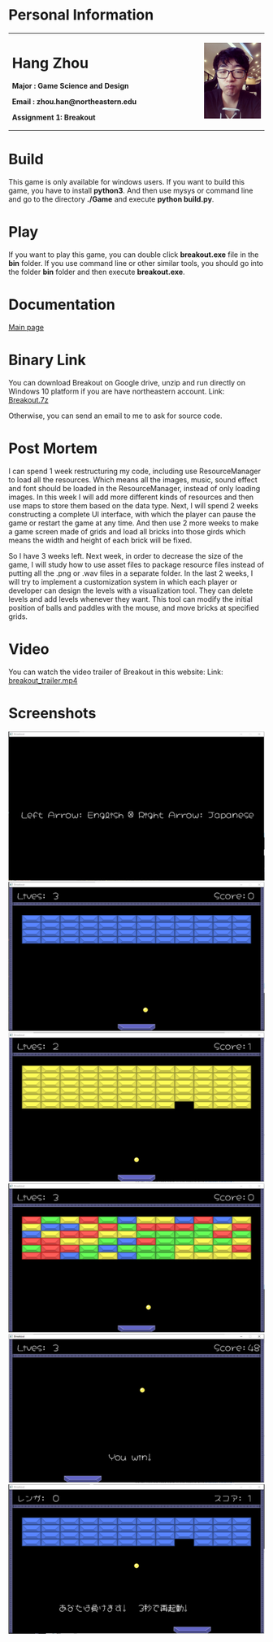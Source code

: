 # Personal Information


<table border="0">
  <tr>
    <td width="75%">
      <h1>Hang Zhou</h1>
      <p><b>Major : Game Science and Design</b></p>
      <p><b>Email : zhou.han@northeastern.edu</b></p>
      <p><b>Assignment 1: Breakout</b></p>
    </td>
     <td width="25%">
      <img src="hangzhou.jpg" width="100%">
    </td>

  </tr>
</table>


# Build
This game is only available for windows users. If you want to build this game, you have to install **python3**. And then use mysys or command line and go to the directory **./Game** and execute **python build.py**.

# Play
If you want to play this game, you can double click **breakout.exe** file in the **bin** folder. If you use command line or other similar tools, you should go into the folder **bin** folder and then execute **breakout.exe**.

# Documentation
[Main page](./html/index.html)
# Binary Link
You can download Breakout on Google drive, unzip and run directly on Windows 10 platform if you are have northeastern account. Link: [Breakout.7z](https://drive.google.com/file/d/1hja6T8q5zGLiyiclGFBYEn-Vaj9ENcZa/view?usp=sharing)

Otherwise, you can send an email to me to ask for source code.
# Post Mortem

I can spend 1 week restructuring my code, including use ResourceManager to load all the resources. Which means all the images, music, sound effect and font should be loaded in the ResourceManager, instead of only loading images. In this week I will add more different kinds of resources and then use maps to store them based on the data type. Next, I will spend 2 weeks constructing a complete UI interface, with which the player can pause the game or restart the game at any time. And then use 2 more weeks to make a game screen made of grids and load all bricks into those girds which means the width and height of each brick will be fixed.

So I have 3 weeks left. Next week, in order to decrease the size of the game, I will study how to use asset files to package resource files instead of putting all the .png or .wav files in a separate folder. In the last 2 weeks, I will try to implement a  customization system in which each player or developer can design the levels with a visualization tool. They can delete levels and add levels whenever they want. This tool can modify the initial position of balls and paddles with the mouse, and move bricks at specified grids.


# Video

You can watch the video trailer of Breakout in this website: Link: [breakout_trailer.mp4](https://drive.google.com/file/d/1J2yctzmQSII5dBA7eiaZ-MNhWkmjEiCV/view?usp=sharing)

# Screenshots
<img src="start_page.png">
<img src="level1_image.png">
<img src="level2_image.png">
<img src="level3_image.png">
<img src="win_image.png">
<img src="lose_image.png">
